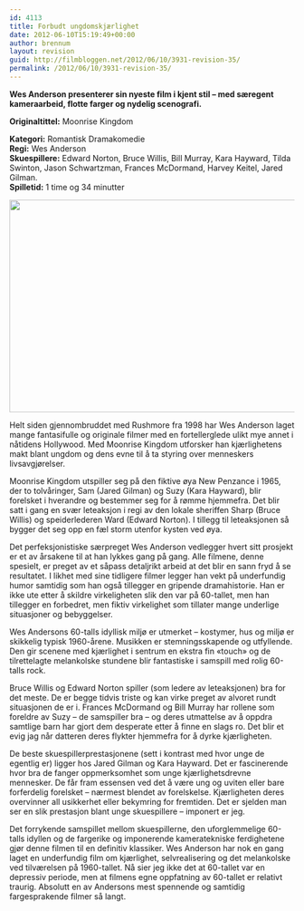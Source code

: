 ```yaml
---
id: 4113
title: Forbudt ungdomskjærlighet
date: 2012-06-10T15:19:49+00:00
author: brennum
layout: revision
guid: http://filmbloggen.net/2012/06/10/3931-revision-35/
permalink: /2012/06/10/3931-revision-35/
---
```

**Wes Anderson presenterer sin nyeste film i kjent stil &#8211; med særegent kameraarbeid, flotte farger og nydelig scenografi.**

**<!--more-->Originaltittel:** Moonrise Kingdom

  
**Kategori:** Romantisk Dramakomedie  
**Regi:** Wes Anderson  
**Skuespillere:** Edward Norton, Bruce Willis, Bill Murray, Kara Hayward, Tilda Swinton, Jason Schwartzman, Frances McDormand, Harvey Keitel, Jared Gilman.  
**Spilletid:** 1 time og 34 minutter

<a href="http://filmbloggen.net/?attachment_id=4035" rel="attachment wp-att-4035"><img class="alignnone size-large wp-image-4035" src="http://filmbloggen.net/wp-content/uploads//2012/06/Moonrise-Kingdom-prog-620x375.jpg" alt="" width="620" height="375" /></a>

Helt siden gjennombruddet med Rushmore fra 1998 har Wes Anderson laget mange fantasifulle og originale filmer med en fortellerglede ulikt mye annet i nåtidens Hollywood. Med Moonrise Kingdom utforsker han kjærlighetens makt blant ungdom og dens evne til å ta styring over menneskers livsavgjørelser.

Moonrise Kingdom utspiller seg på den fiktive øya New Penzance i 1965, der to tolvåringer, Sam (Jared Gilman) og Suzy (Kara Hayward), blir forelsket i hverandre og bestemmer seg for å rømme hjemmefra. Det blir satt i gang en svær leteaksjon i regi av den lokale sheriffen Sharp (Bruce Willis) og speiderlederen Ward (Edward Norton). I tillegg til leteaksjonen så bygger det seg opp en fæl storm utenfor kysten ved øya.

Det perfeksjonistiske særpreget Wes Anderson vedlegger hvert sitt prosjekt er et av årsakene til at han lykkes gang på gang. Alle filmene, denne spesielt, er preget av et såpass detaljrikt arbeid at det blir en sann fryd å se resultatet. I likhet med sine tidligere filmer legger han vekt på underfundig humor samtidig som han også tillegger en gripende dramahistorie. Han er ikke ute etter å skildre virkeligheten slik den var på 60-tallet, men han tillegger en forbedret, men fiktiv virkelighet som tillater mange underlige situasjoner og bebyggelser.

Wes Andersons 60-talls idyllisk miljø er utmerket &#8211; kostymer, hus og miljø er skikkelig typisk 1960-årene. Musikken er stemningsskapende og utfyllende. Den gir scenene med kjærlighet i sentrum en ekstra fin &laquo;touch&raquo; og de tilrettelagte melankolske stundene blir fantastiske i samspill med rolig 60-talls rock.

Bruce Willis og Edward Norton spiller (som ledere av leteaksjonen) bra for det meste. De er begge tidvis triste og kan virke preget av alvoret rundt situasjonen de er i. Frances McDormand og Bill Murray har rollene som foreldre av Suzy &#8211; de samspiller bra &#8211; og deres utmattelse av å oppdra samtlige barn har gjort dem desperate etter å finne en slags ro. Det blir et evig jag når datteren deres flykter hjemmefra for å dyrke kjærligheten.

De beste skuespillerprestasjonene (sett i kontrast med hvor unge de egentlig er) ligger hos Jared Gilman og Kara Hayward. Det er fascinerende hvor bra de fanger oppmerksomhet som unge kjærlighetsdrevne mennesker. De får fram essensen ved det å være ung og uviten eller bare forferdelig forelsket &#8211; nærmest blendet av forelskelse. Kjærligheten deres overvinner all usikkerhet eller bekymring for fremtiden. Det er sjelden man ser en slik prestasjon blant unge skuespillere &#8211; imponert er jeg.

Det forrykende samspillet mellom skuespillerne, den uforglemmelige 60-talls idyllen og de fargerike og imponerende kameratekniske ferdighetene gjør denne filmen til en definitiv klassiker. Wes Anderson har nok en gang laget en underfundig film om kjærlighet, selvrealisering og det melankolske ved tilværelsen på 1960-tallet. Nå sier jeg ikke det at 60-tallet var en depressiv periode, men at filmens egne oppfatning av 60-tallet er relativt traurig. Absolutt en av Andersons mest spennende og samtidig fargesprakende filmer så langt.